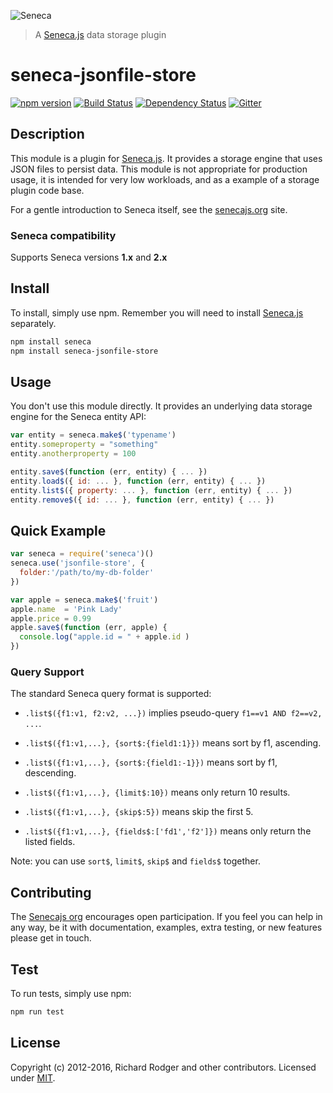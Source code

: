 ![Seneca](http://senecajs.org/files/assets/seneca-logo.png)

> A [Seneca.js][] data storage plugin

# seneca-jsonfile-store
[![npm version][npm-badge]][npm-url]
[![Build Status][travis-badge]][travis-url]
[![Dependency Status][david-badge]][david-url]
[![Gitter][gitter-badge]][gitter-url]

## Description
This module is a plugin for [Seneca.js][]. It provides a storage engine that uses JSON files to
persist data. This module is not appropriate for production usage, it is intended for very low
workloads, and as a example of a storage plugin code base.

For a gentle introduction to Seneca itself, see the [senecajs.org][seneca.js] site.

### Seneca compatibility
Supports Seneca versions **1.x** and **2.x**

## Install
To install, simply use npm. Remember you will need to install [Seneca.js][] separately.

```sh
npm install seneca
npm install seneca-jsonfile-store
```

## Usage
You don't use this module directly. It provides an underlying data storage engine
for the Seneca entity API:

```js
var entity = seneca.make$('typename')
entity.someproperty = "something"
entity.anotherproperty = 100

entity.save$(function (err, entity) { ... })
entity.load$({ id: ... }, function (err, entity) { ... })
entity.list$({ property: ... }, function (err, entity) { ... })
entity.remove$({ id: ... }, function (err, entity) { ... })
```

## Quick Example
```js
var seneca = require('seneca')()
seneca.use('jsonfile-store', {
  folder:'/path/to/my-db-folder'
})

var apple = seneca.make$('fruit')
apple.name  = 'Pink Lady'
apple.price = 0.99
apple.save$(function (err, apple) {
  console.log("apple.id = " + apple.id )
})
```

### Query Support
The standard Seneca query format is supported:

- `.list$({f1:v1, f2:v2, ...})` implies pseudo-query `f1==v1 AND f2==v2, ...`.

- `.list$({f1:v1,...}, {sort$:{field1:1}})` means sort by f1, ascending.

- `.list$({f1:v1,...}, {sort$:{field1:-1}})` means sort by f1, descending.

- `.list$({f1:v1,...}, {limit$:10})` means only return 10 results.

- `.list$({f1:v1,...}, {skip$:5})` means skip the first 5.

- `.list$({f1:v1,...}, {fields$:['fd1','f2']})` means only return the listed fields.

Note: you can use `sort$`, `limit$`, `skip$` and `fields$` together.

## Contributing
The [Senecajs org][] encourages open participation. If you feel you
can help in any way, be it with documentation, examples, extra
testing, or new features please get in touch.

## Test
To run tests, simply use npm:

```sh
npm run test
```

## License
Copyright (c) 2012-2016, Richard Rodger and other contributors.
Licensed under [MIT][].

[MIT]: ./LICENSE
[Senecajs org]: https://github.com/senecajs/
[Seneca.js]: https://www.npmjs.com/package/seneca
[npm-badge]: https://img.shields.io/npm/v/seneca-jsonfile-store.svg
[npm-url]: https://npmjs.com/package/seneca-jsonfile-store
[david-badge]: https://david-dm.org/rjrodger/seneca-jsonfile-store.svg
[david-url]: https://david-dm.org/rjrodger/seneca-jsonfile-store
[travis-badge]: https://travis-ci.org/rjrodger/seneca-jsonfile-store.svg
[travis-url]: https://travis-ci.org/rjrodger/seneca-jsonfile-store
[gitter-badge]: https://badges.gitter.im/Join%20Chat.svg
[gitter-url]: https://gitter.im/senecajs/seneca
